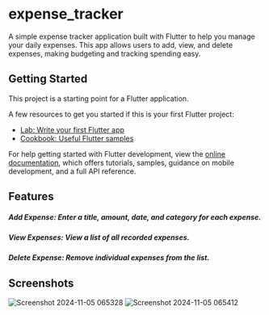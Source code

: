 # expense_tracker

A simple expense tracker application built with Flutter to help you manage your daily expenses. This app allows users to add, view, and delete expenses, making budgeting and tracking spending easy.

## Getting Started

This project is a starting point for a Flutter application.

A few resources to get you started if this is your first Flutter project:

- [Lab: Write your first Flutter app](https://docs.flutter.dev/get-started/codelab)
- [Cookbook: Useful Flutter samples](https://docs.flutter.dev/cookbook)

For help getting started with Flutter development, view the
[online documentation](https://docs.flutter.dev/), which offers tutorials,
samples, guidance on mobile development, and a full API reference.
## Features
##### Add Expense: Enter a title, amount, date, and category for each expense.
##### View Expenses: View a list of all recorded expenses.
##### Delete Expense: Remove individual expenses from the list.

## Screenshots
![Screenshot 2024-11-05 065328](https://github.com/user-attachments/assets/752cf938-ca72-42ec-ba43-d33660d58e9c)
![Screenshot 2024-11-05 065412](https://github.com/user-attachments/assets/9fe45c74-81b0-4cfc-939f-c07a0fd19989)

